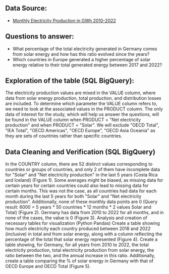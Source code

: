 ## Data Source:
- [Monthly Electricity Production in GWh 2010-2022](https://www.kaggle.com/datasets/ccanb23/iea-monthly-electricity-statistics?resource=download)

## Questions to answer:
- What percentage of the total electricity generated in Germany comes from solar energy and how has this ratio evolved since the years?
- Which countries in Europe generated a higher percentage of solar energy relative to their total generated energy between 2017 and 2022?

## Exploration of the table (SQL BigQuery):
The electricity production values are mixed in the VALUE column, where data from solar energy production, total production, and distribution losses are included. To determine which parameter the VALUE column refers to, we need to look at the associated values in the PRODUCT column. The only data of interest for the study, which will help us answer the questions, will be found in the VALUE column when PRODUCT = "Net electricity production" and when PRODUCT = "Solar". We will exclude "OECD Total", "IEA Total", "OECD Americas", "OECD Europe", "OECD Asia Oceania" as they are sets of countries rather than specific countries.

## Data Cleaning and Verification (SQL BigQuery)
In the COUNTRY column, there are 52 distinct values corresponding to countries or groups of countries, and only 2 of them have incomplete data for "Solar" and "Net electricity production" in the last 5 years (Costa Rica and Iceland) (Figure 1).
Some averages might be biased, as missing data for certain years for certain countries could also lead to missing data for certain months. This was not the case, as all countries had data for each month during the last 5 years for both "Solar" and "Net electricity production". Additionally, none of these monthly data points are 0 (Query result: 6000 = 5 years * 50 countries * 12 months * 2 values Solar and Total) (Figure 2).
Germany has data from 2010 to 2022 for all months, and in none of the cases, the value is 0 (Figure 3).
Analysis and creation of necessary tables for visualization (Python Pandas)
Create a table showing how much electricity each country produced between 2018 and 2022 (inclusive) in total and from solar energy, along with a column reflecting the percentage of the total that solar energy represented (Figure 4).
Create a table showing, for Germany, for all years from 2010 to 2022, the total electricity production, total electricity production from solar energy, the ratio between the two, and the annual increase in this ratio. Additionally, create a table comparing the % of solar energy in Germany with that of OECD Europe and OECD Total (Figure 5).
